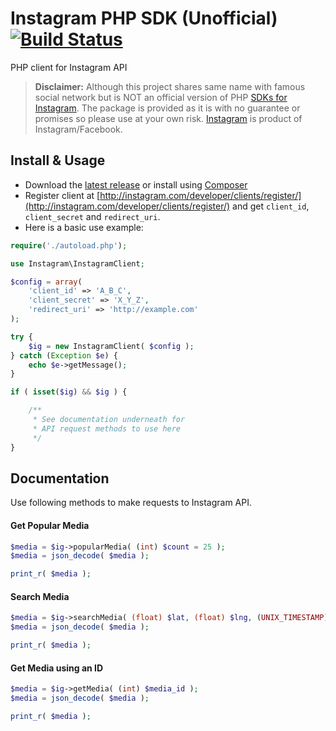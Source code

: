 # Instagram PHP SDK (Unofficial) [![Build Status](https://travis-ci.org/jabranr/instagram-php-sdk.svg)](https://travis-ci.org/jabranr/instagram-php-sdk)

PHP client for Instagram API

> **Disclaimer:** Although this project shares same name with famous social network but is NOT an official version of PHP [SDKs for Instagram](http://github.com/Instagram). The package is provided as it is with no guarantee or promises so please use at your own risk. [Instagram](http://instagram.com) is product of Instagram/Facebook.


## Install & Usage

+ Download the [latest release](https://github.com/jabranr/instagram-php-sdk/releases/) or install using [Composer](http://getcomposer.org)
+ Register client at [http://instagram.com/developer/clients/register/](http://instagram.com/developer/clients/register/) and get `client_id`, `client_secret` and `redirect_uri`.
+ Here is a basic use example:

```php
require('./autoload.php');

use Instagram\InstagramClient;

$config = array(
	'client_id' => 'A_B_C',
	'client_secret' => 'X_Y_Z',
	'redirect_uri' => 'http://example.com'
);

try {
	$ig = new InstagramClient( $config );
} catch (Exception $e) {
	echo $e->getMessage();
}

if ( isset($ig) && $ig ) {

	/**
	 * See documentation underneath for
	 * API request methods to use here
	 */
}
```


## Documentation

Use following methods to make requests to Instagram API.


#### Get Popular Media

```php
$media = $ig->popularMedia( (int) $count = 25 );
$media = json_decode( $media );

print_r( $media );
```


#### Search Media

```php
$media = $ig->searchMedia( (float) $lat, (float) $lng, (UNIX_TIMESTAMP) $min_timestamp, (UNIX_TIMESTAMP) $max_timestamp, (int) $distance, (int) $count = 25 );
$media = json_decode( $media );

print_r( $media );

```


#### Get Media using an ID

```php
$media = $ig->getMedia( (int) $media_id );
$media = json_decode( $media );

print_r( $media );

```
